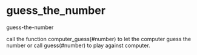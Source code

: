 # guess_the_number

guess-the-number

call the function computer_guess(#number) to let the computer guess the number or call guess(#number) to play against computer.
